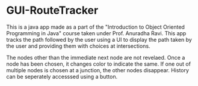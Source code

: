 # GUI-RouteTracker

This is a java app made as a part of the "Introduction to Object Oriented Programming in Java" course taken under Prof. Anuradha Ravi. This app tracks the path followed by the user using a UI to display the path taken by the user and providing them with choices at intersections. 

The nodes other than the immediate next node are not revelaed.
Once a node has been chosen, it changes color to indicate the same.
If one out of multiple nodes is chosen at a junction, the other nodes disappear.
History can be seperately accesssed using a button.